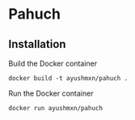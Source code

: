 # Pahuch

## Installation

Build the Docker container
```
docker build -t ayushmxn/pahuch .
```

Run the Docker container
```
docker run ayushmxn/pahuch
```
